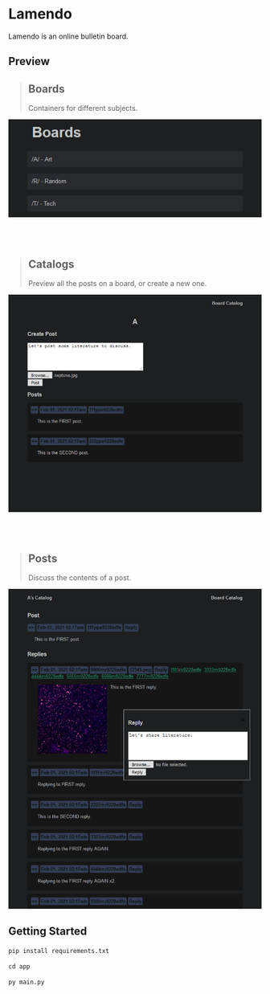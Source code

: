 # Lamendo

Lamendo is an online bulletin board.

## Preview

> ## Boards
>Containers for different subjects.

![Boards](resources/boards.png)

<br/>
<br/>

>## Catalogs
>Preview all the posts on a board, or create a new one.

![Catalog](resources/catalog.png)

<br/>
<br/>

>## Posts
>Discuss the contents of a post.

![Post](resources/post.png)


## Getting Started

`pip install requirements.txt`

`cd app`

`py main.py`
